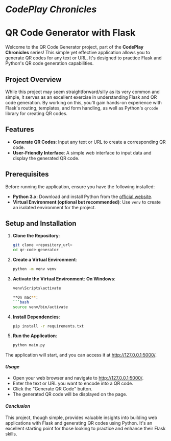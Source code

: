 # ***CodePlay Chronicles***
# QR Code Generator with Flask

Welcome to the QR Code Generator project, part of the **CodePlay Chronicles** series! This simple yet effective application allows you to generate QR codes for any text or URL. It's designed to practice Flask and Python's QR code generation capabilities.

## Project Overview

While this project may seem straightforward/silly as its very common and simple, it serves as an excellent exercise in understanding Flask and QR code generation. By working on this, you'll gain hands-on experience with Flask's routing, templates, and form handling, as well as Python's `qrcode` library for creating QR codes.

## Features

- **Generate QR Codes**: Input any text or URL to create a corresponding QR code.
- **User-Friendly Interface**: A simple web interface to input data and display the generated QR code.

## Prerequisites

Before running the application, ensure you have the following installed:

- **Python 3.x**: Download and install Python from the [official website](https://www.python.org/downloads/).
- **Virtual Environment (optional but recommended)**: Use `venv` to create an isolated environment for the project.

## Setup and Installation

1. **Clone the Repository**:

   ```bash
   git clone <repository_url>
   cd qr-code-generator
   
2. **Create a Virtual Environment**:
   ```bash
   python -m venv venv

4. **Activate the Virtual Environment**:
   **On Windows**:
   ```bash
   venv\Scripts\activate
   
   **On mac**:
   ```bash
   source venv/bin/activate

5. **Install Dependencies**:
   ```bash
   pip install -r requirements.txt

6. **Run the Application**:
   ```bash
   python main.py

The application will start, and you can access it at http://127.0.0.1:5000/.

#### *Usage*
- Open your web browser and navigate to http://127.0.0.1:5000/.
- Enter the text or URL you want to encode into a QR code.
- Click the "Generate QR Code" button.
- The generated QR code will be displayed on the page.

#### *Conclusion*
This project, though simple, provides valuable insights into building web applications with Flask and generating QR codes using Python. It's an excellent starting point for those looking to practice and enhance their Flask skills.
    
